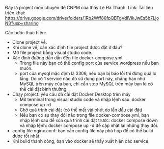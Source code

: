 Đây là project môn chuyên đề CNPM của thầy Lê Hà Thanh.
Link: Tài liệu triển khai: https://drive.google.com/drive/folders/1Rb2Wff80fpQBTgVdlVikJwEs5b7LjoN3?usp=sharing

Các bước thực hiện:
- Clone project về.
- Khi clone về, cần xác định file project được đặt ở đâu?
- Mở file project bằng visual studio code.
- Xác định đường dẫn dẫn đến file docker-compose.yml.
    + Trong file này bạn có thể config port của service wordpress nếu bạn muốn.
    + port của mysql mặc định là 3306, nếu bạn bị báo lỗi thì đừng quá lo lắng. Do có 1 service nào đó sử dụng port này, chẳng hạn như MySQL trên máy của bạn, chỉ cần stop MySQL trên máy bạn là có thể cài đặt bình thường.
- Chạy project: yêu cầu đã cài đặt Docker Desktop trên máy
    + Mở terminal trong visual studio code và nhập lệnh sau: docker compose up -d
    + Chờ quá trình cài đặt (có thể mất vài phút do lần đầu cài đặt)
    + Nếu bạn có sự thay đổi nào trong file docker-compose.yml, bạn nhập lệnh sau để xóa quá trình cài đặt trước: docker compose down và nhập lệnh: docker compose up -d để cập nhật lại những thay đổi.
- config file nginx.conf: bạn cần config file này phù hợp để có thể build được tốt nhất.
- Khi build thành công, bạn vào docker sẽ thấy xuất hiện các service.
